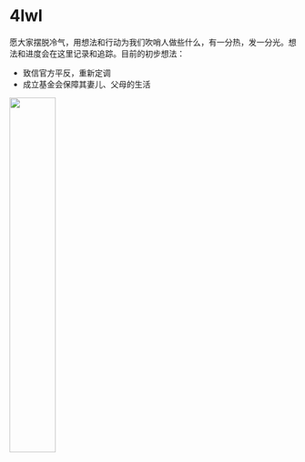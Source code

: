 # 4lwl

愿大家摆脱冷气，用想法和行动为我们吹哨人做些什么，有一分热，发一分光。想法和进度会在这里记录和追踪。目前的初步想法：

- 致信官方平反，重新定调
- 成立基金会保障其妻儿、父母的生活

<img src="http://img.fznews.com.cn/cms/7e3b72334/20200207/15810293487840.jpg" width="40%" />